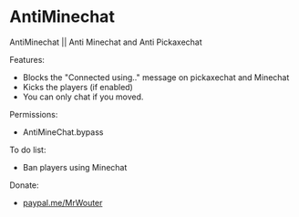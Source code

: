 # AntiMinechat
AntiMinechat || Anti Minechat and Anti Pickaxechat

Features:
- Blocks the "Connected using.." message on pickaxechat and Minechat
- Kicks the players (if enabled)
- You can only chat if you moved.

Permissions:
- AntiMineChat.bypass

To do list:
- Ban players using Minechat

Donate:
- [paypal.me/MrWouter](paypal.me/MrWouter) 

